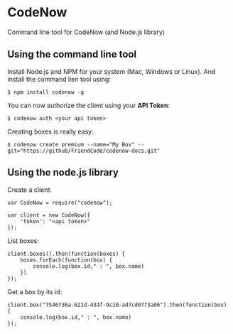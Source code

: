 CodeNow
=======

Command line tool for CodeNow (and Node.js library)

## Using the command line tool

Install Node.js and NPM for your system (Mac, Windows or Linux). And install the command lien tool using:

```
$ npm install codenow -g
```

You can now authorize the client using your **API Token**:

```
$ codenow auth <your api token>
```

Creating boxes is really easy:

```
$ codenow create premium --name="My Box" --git="https://github/FriendCode/codenow-docs.git"
```

## Using the node.js library

Create a client:

```
var CodeNow = require("codenow");

var client = new CodeNow({
	'token': "<api token>"
});
```

List boxes:

```
client.boxes().then(function(boxes) {
	boxes.forEach(function(box) {
		console.log(box.id," : ", box.name)
	})
});
```

Get a box by its id:

```
client.box("7546736a-621d-434f-9c10-ad7cd0773a06").then(function(box) {
	console.log(box.id," : ", box.name)
});
```
